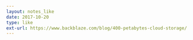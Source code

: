```yaml
---
layout: notes_like
date: 2017-10-20
type: like
ext-url: https://www.backblaze.com/blog/400-petabytes-cloud-storage/
---
```

